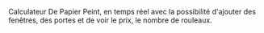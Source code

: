 Calculateur De Papier Peint, en temps réel avec la possibilité d'ajouter des fenêtres, des portes et de voir le prix, le nombre de rouleaux.
